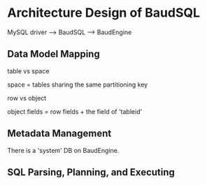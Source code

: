 # Architecture Design of BaudSQL 

MySQL driver --> BaudSQL --> BaudEngine

## Data Model Mapping

table vs space

space = tables sharing the same partitioning key


row vs object

object fields = row fields + the field of 'tableid'

## Metadata Management

There is a 'system' DB on BaudEngine.

## SQL Parsing, Planning, and Executing



